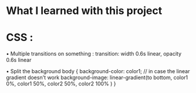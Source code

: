 # What I learned with this project

# CSS :
• Multiple transitions on something :
transition: width 0.6s linear, opacity 0.6s linear

• Split the background 
body {
    background-color: color1; // in case the linear gradient doesn't work
    background-image: linear-gradient(to bottom, 
    color1 0%,
    color1 50%,
    color2 50%,
    color2 100%
    ) 
}